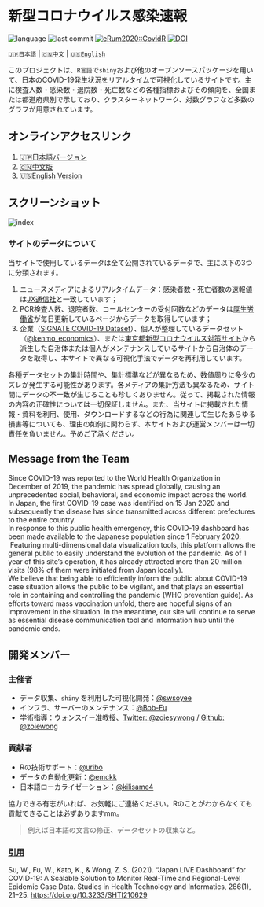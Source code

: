 # 新型コロナウイルス感染速報

![language](https://img.shields.io/github/languages/top/swsoyee/2019-ncov-japan?style=flat-square&logo=r)
![last commit](https://img.shields.io/github/last-commit/swsoyee/2019-ncov-japan?style=flat-square)
[![eRum2020::CovidR](https://badgen.net/https/runkit.io/erum2020-covidr/badge/branches/master/bulletin-board-japan?cache=300)](https://milano-r.github.io/erum2020-covidr-contest/bulletin-board-japan.html)
[![DOI](https://img.shields.io/badge/DOI-10.3233%2FSHTI210629-blue)](https://doi.org/10.3233/SHTI210629)

`🇯🇵日本語` | [`🇨🇳中文`](https://github.com/swsoyee/2019-ncov-japan/blob/master/README.cn.md) | [`🇺🇸English`](https://github.com/swsoyee/2019-ncov-japan/blob/master/README.en.md)

このプロジェクトは、`R言語`で`shiny`および他のオープンソースパッケージを用いて、日本のCOVID-19発生状況をリアルタイムで可視化しているサイトです。主に検査人数・感染数・退院数・死亡数などの各種指標およびその傾向を、全国または都道府県別で示しており、クラスターネットワーク、対数グラフなど多数のグラフが用意されています。

## オンラインアクセスリンク

1. [🇯🇵日本語バージョン](https://covid-2019.live)
2. [🇨🇳中文版](https://covid-2019.live/cn)
3. [🇺🇸English Version](https://covid-2019.live/en)

## スクリーンショット

![index](https://cdn.covid-2019.live/static/capture.jpg)

### サイトのデータについて

当サイトで使用しているデータは全て公開されているデータで、主に以下の3つに分類されます。

1. ニュースメディアによるリアルタイムデータ：感染者数・死亡者数の速報値は[JX通信社](https://newsdigest.jp/pages/coronavirus/)と一致しています；
2. PCR検査人数、退院者数、コールセンターの受付回数などのデータは[厚生労働省](https://www.mhlw.go.jp/stf/seisakunitsuite/bunya/0000121431_00086.html)が毎日更新しているページからデータを取得しています；
3. 企業（[SIGNATE COVID-19 Dataset](https://drive.google.com/drive/folders/1EcVW5JQKMB6zoyfHm8_zLVj---t_hccF)）、個人が整理しているデータセット（[@kenmo_economics](https://twitter.com/kenmo_economics)）、または[東京都新型コロナウイルス対策サイト](https://github.com/tokyo-metropolitan-gov/covid19/blob/development/FORKED_SITES.md)から派生した自治体または個人がメンテナンスしているサイトから自治体のデータを取得し、本サイトで異なる可視化手法でデータを再利用しています。

各種データセットの集計時間や、集計標準などが異なるため、数値周りに多少のズレが発生する可能性があります。各メディアの集計方法も異なるため、サイト間にデータの不一致が生じることも珍しくありません。従って、掲載された情報の内容の正確性については一切保証しません。また、当サイトに掲載された情報・資料を利用、使用、ダウンロードするなどの行為に関連して生じたあらゆる損害等についても、理由の如何に関わらず、本サイトおよび運営メンバーは一切責任を負いません。予めご了承ください。

## Message from the Team

Since COVID-19 was reported to the World Health Organization in December of 2019, the pandemic has spread globally, causing an unprecedented social, behavioral, and economic impact across the world. In Japan, the first COVID-19 case was identified on 15 Jan 2020 and subsequently the disease has since transmitted across different prefectures to the entire country.  
In response to this public health emergency, this COVID-19 dashboard has been made available to the Japanese population since 1 February 2020.  Featuring multi-dimensional data visualization tools, this platform allows the general public to easily understand the evolution of the pandemic. As of 1 year of this site’s operation, it has already attracted more than 20 million visits (98% of them were initiated from Japan locally).  
We believe that being able to efficiently inform the public about COVID-19 case situation allows the public to be vigilant, and that plays an essential role in containing and controlling the pandemic (WHO prevention guide). As efforts toward mass vaccination unfold, there are hopeful signs of an improvement in the situation. In the meantime, our site will continue to serve as essential disease communication tool and information hub until the pandemic ends.

## 開発メンバー

### 主催者

- データ収集、`shiny` を利用した可視化開発：[@swsoyee](https://github.com/swsoyee)  
- インフラ、サーバーのメンテナンス：[@Bob-Fu](https://github.com/Bob-FU)  
- 学術指導：ウォンスイー准教授、[Twitter: @zoiesywong](https://twitter.com/zoiesywong) / [Github: @zoiewong](https://github.com/zoiewong)

### 貢献者

- Rの技術サポート：[@uribo](https://github.com/uribo)  
- データの自動化更新：[@emckk](https://github.com/emc-kk)  
- 日本語ローカライゼーション：[@kilisame4](https://github.com/kilisame4)  

協力できる有志がいれば、お気軽にご連絡ください。Rのことがわからなくても貢献できることは必ずありますmm。  
> 例えば日本語の文言の修正、データセットの収集など。

### [引用](./CITATION.cff)

Su, W., Fu, W., Kato, K., & Wong, Z. S. (2021). “Japan LIVE Dashboard” for COVID-19: A Scalable Solution to Monitor Real-Time and Regional-Level Epidemic Case Data. Studies in Health Technology and Informatics, 286(1), 21–25. https://doi.org/10.3233/SHTI210629
